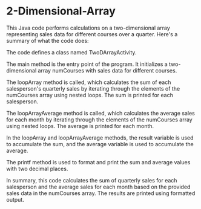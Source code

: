 # 2-Dimensional-Array
This Java code performs calculations on a two-dimensional array representing sales data for different courses over a quarter. Here's a summary of what the code does:

The code defines a class named TwoDArrayActivity.

The main method is the entry point of the program. It initializes a two-dimensional array numCourses with sales data for different courses.

The loopArray method is called, which calculates the sum of each salesperson's quarterly sales by iterating through the elements of the numCourses array using nested loops. The sum is printed for each salesperson.

The loopArrayAverage method is called, which calculates the average sales for each month by iterating through the elements of the numCourses array using nested loops. The average is printed for each month.

In the loopArray and loopArrayAverage methods, the result variable is used to accumulate the sum, and the average variable is used to accumulate the average.

The printf method is used to format and print the sum and average values with two decimal places.

In summary, this code calculates the sum of quarterly sales for each salesperson and the average sales for each month based on the provided sales data in the numCourses array. The results are printed using formatted output.
